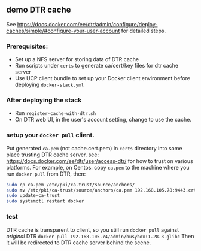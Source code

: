 ## demo DTR cache

See https://docs.docker.com/ee/dtr/admin/configure/deploy-caches/simple/#configure-your-user-account for detailed steps.

### Prerequisites:
- Set up a NFS server for storing data of DTR cache
- Run scripts under `certs` to generate ca/cert/key files for dtr cache server
- Use UCP client bundle to set up your Docker client environment before deploying `docker-stack.yml`

### After deploying the stack
- Run `register-cache-with-dtr.sh`
- On DTR web UI, in the user's account setting, change to use the cache.

### setup your `docker pull` client.
Put generated `ca.pem` (not cache.cert.pem) in `certs` directory into some place trusting DTR cache server.
see: https://docs.docker.com/ee/dtr/user/access-dtr/ for how to trust on various platforms. For example, on Centos:
copy `ca.pem` to the machine where you run `docker pull` from DTR, then:
```bash
sudo cp ca.pem /etc/pki/ca-trust/source/anchors/
sudo mv /etc/pki/ca-trust/source/anchors/ca.pem 192.168.105.78:9443.crt
sudo update-ca-trust
sudo systemctl restart docker
```
### test
DTR cache is transparent to client, so you still run `docker pull` against *original* DTR
`docker pull 192.168.105.74/admin/busybox:1.28.3-glibc`
Then it will be redirected to DTR cache server behind the scene.

